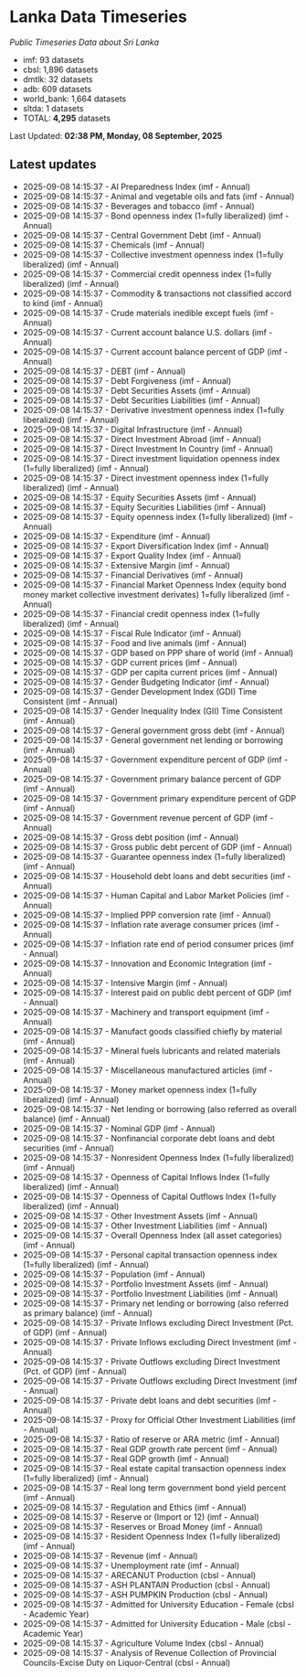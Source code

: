 # Lanka Data Timeseries
*Public Timeseries Data about Sri Lanka*

* imf: 93 datasets
* cbsl: 1,896 datasets
* dmtlk: 32 datasets
* adb: 609 datasets
* world_bank: 1,664 datasets
* sltda: 1 datasets
* TOTAL: **4,295** datasets

Last Updated: **02:38 PM, Monday, 08 September, 2025**

## Latest updates

* 2025-09-08 14:15:37 - AI Preparedness Index (imf - Annual)
* 2025-09-08 14:15:37 - Animal and vegetable oils and fats (imf - Annual)
* 2025-09-08 14:15:37 - Beverages and tobacco (imf - Annual)
* 2025-09-08 14:15:37 - Bond openness index (1=fully liberalized) (imf - Annual)
* 2025-09-08 14:15:37 - Central Government Debt (imf - Annual)
* 2025-09-08 14:15:37 - Chemicals (imf - Annual)
* 2025-09-08 14:15:37 - Collective investment openness index (1=fully liberalized) (imf - Annual)
* 2025-09-08 14:15:37 - Commercial credit openness index (1=fully liberalized) (imf - Annual)
* 2025-09-08 14:15:37 - Commodity & transactions not classified accord to kind (imf - Annual)
* 2025-09-08 14:15:37 - Crude materials inedible except fuels (imf - Annual)
* 2025-09-08 14:15:37 - Current account balance U.S. dollars (imf - Annual)
* 2025-09-08 14:15:37 - Current account balance percent of GDP (imf - Annual)
* 2025-09-08 14:15:37 - DEBT (imf - Annual)
* 2025-09-08 14:15:37 - Debt Forgiveness (imf - Annual)
* 2025-09-08 14:15:37 - Debt Securities Assets (imf - Annual)
* 2025-09-08 14:15:37 - Debt Securities Liabilities (imf - Annual)
* 2025-09-08 14:15:37 - Derivative investment openness index (1=fully liberalized) (imf - Annual)
* 2025-09-08 14:15:37 - Digital Infrastructure (imf - Annual)
* 2025-09-08 14:15:37 - Direct Investment Abroad (imf - Annual)
* 2025-09-08 14:15:37 - Direct Investment In Country (imf - Annual)
* 2025-09-08 14:15:37 - Direct investment liquidation openness index (1=fully liberalized) (imf - Annual)
* 2025-09-08 14:15:37 - Direct investment openness index (1=fully liberalized) (imf - Annual)
* 2025-09-08 14:15:37 - Equity Securities Assets (imf - Annual)
* 2025-09-08 14:15:37 - Equity Securities Liabilities (imf - Annual)
* 2025-09-08 14:15:37 - Equity openness index (1=fully liberalized) (imf - Annual)
* 2025-09-08 14:15:37 - Expenditure (imf - Annual)
* 2025-09-08 14:15:37 - Export Diversification Index (imf - Annual)
* 2025-09-08 14:15:37 - Export Quality Index (imf - Annual)
* 2025-09-08 14:15:37 - Extensive Margin (imf - Annual)
* 2025-09-08 14:15:37 - Financial Derivatives (imf - Annual)
* 2025-09-08 14:15:37 - Financial Market Openness Index (equity bond money market collective investment derivates) 1=fully liberalized (imf - Annual)
* 2025-09-08 14:15:37 - Financial credit openness index (1=fully liberalized) (imf - Annual)
* 2025-09-08 14:15:37 - Fiscal Rule Indicator (imf - Annual)
* 2025-09-08 14:15:37 - Food and live animals (imf - Annual)
* 2025-09-08 14:15:37 - GDP based on PPP share of world (imf - Annual)
* 2025-09-08 14:15:37 - GDP current prices (imf - Annual)
* 2025-09-08 14:15:37 - GDP per capita current prices (imf - Annual)
* 2025-09-08 14:15:37 - Gender Budgeting Indicator (imf - Annual)
* 2025-09-08 14:15:37 - Gender Development Index (GDI) Time Consistent (imf - Annual)
* 2025-09-08 14:15:37 - Gender Inequality Index (GII) Time Consistent (imf - Annual)
* 2025-09-08 14:15:37 - General government gross debt (imf - Annual)
* 2025-09-08 14:15:37 - General government net lending or borrowing (imf - Annual)
* 2025-09-08 14:15:37 - Government expenditure percent of GDP (imf - Annual)
* 2025-09-08 14:15:37 - Government primary balance percent of GDP (imf - Annual)
* 2025-09-08 14:15:37 - Government primary expenditure percent of GDP (imf - Annual)
* 2025-09-08 14:15:37 - Government revenue percent of GDP (imf - Annual)
* 2025-09-08 14:15:37 - Gross debt position (imf - Annual)
* 2025-09-08 14:15:37 - Gross public debt percent of GDP (imf - Annual)
* 2025-09-08 14:15:37 - Guarantee openness index (1=fully liberalized) (imf - Annual)
* 2025-09-08 14:15:37 - Household debt loans and debt securities (imf - Annual)
* 2025-09-08 14:15:37 - Human Capital and Labor Market Policies (imf - Annual)
* 2025-09-08 14:15:37 - Implied PPP conversion rate (imf - Annual)
* 2025-09-08 14:15:37 - Inflation rate average consumer prices (imf - Annual)
* 2025-09-08 14:15:37 - Inflation rate end of period consumer prices (imf - Annual)
* 2025-09-08 14:15:37 - Innovation and Economic Integration (imf - Annual)
* 2025-09-08 14:15:37 - Intensive Margin (imf - Annual)
* 2025-09-08 14:15:37 - Interest paid on public debt percent of GDP (imf - Annual)
* 2025-09-08 14:15:37 - Machinery and transport equipment (imf - Annual)
* 2025-09-08 14:15:37 - Manufact goods classified chiefly by material (imf - Annual)
* 2025-09-08 14:15:37 - Mineral fuels lubricants and related materials (imf - Annual)
* 2025-09-08 14:15:37 - Miscellaneous manufactured articles (imf - Annual)
* 2025-09-08 14:15:37 - Money market openness index (1=fully liberalized) (imf - Annual)
* 2025-09-08 14:15:37 - Net lending or borrowing (also referred as overall balance) (imf - Annual)
* 2025-09-08 14:15:37 - Nominal GDP (imf - Annual)
* 2025-09-08 14:15:37 - Nonfinancial corporate debt loans and debt securities (imf - Annual)
* 2025-09-08 14:15:37 - Nonresident Openness Index (1=fully liberalized) (imf - Annual)
* 2025-09-08 14:15:37 - Openness of Capital Inflows Index (1=fully liberalized) (imf - Annual)
* 2025-09-08 14:15:37 - Openness of Capital Outflows Index (1=fully liberalized) (imf - Annual)
* 2025-09-08 14:15:37 - Other Investment Assets (imf - Annual)
* 2025-09-08 14:15:37 - Other Investment Liabilities (imf - Annual)
* 2025-09-08 14:15:37 - Overall Openness Index (all asset categories) (imf - Annual)
* 2025-09-08 14:15:37 - Personal capital transaction openness index (1=fully liberalized) (imf - Annual)
* 2025-09-08 14:15:37 - Population (imf - Annual)
* 2025-09-08 14:15:37 - Portfolio Investment Assets (imf - Annual)
* 2025-09-08 14:15:37 - Portfolio Investment Liabilities (imf - Annual)
* 2025-09-08 14:15:37 - Primary net lending or borrowing (also referred as primary balance) (imf - Annual)
* 2025-09-08 14:15:37 - Private Inflows excluding Direct Investment (Pct. of GDP) (imf - Annual)
* 2025-09-08 14:15:37 - Private Inflows excluding Direct Investment (imf - Annual)
* 2025-09-08 14:15:37 - Private Outflows excluding Direct Investment (Pct. of GDP) (imf - Annual)
* 2025-09-08 14:15:37 - Private Outflows excluding Direct Investment (imf - Annual)
* 2025-09-08 14:15:37 - Private debt loans and debt securities (imf - Annual)
* 2025-09-08 14:15:37 - Proxy for Official Other Investment Liabilities (imf - Annual)
* 2025-09-08 14:15:37 - Ratio of reserve or ARA metric (imf - Annual)
* 2025-09-08 14:15:37 - Real GDP growth rate percent (imf - Annual)
* 2025-09-08 14:15:37 - Real GDP growth (imf - Annual)
* 2025-09-08 14:15:37 - Real estate capital transaction openness index (1=fully liberalized) (imf - Annual)
* 2025-09-08 14:15:37 - Real long term government bond yield percent (imf - Annual)
* 2025-09-08 14:15:37 - Regulation and Ethics (imf - Annual)
* 2025-09-08 14:15:37 - Reserve or (Import or 12) (imf - Annual)
* 2025-09-08 14:15:37 - Reserves or Broad Money (imf - Annual)
* 2025-09-08 14:15:37 - Resident Openness Index (1=fully liberalized) (imf - Annual)
* 2025-09-08 14:15:37 - Revenue (imf - Annual)
* 2025-09-08 14:15:37 - Unemployment rate (imf - Annual)
* 2025-09-08 14:15:37 - ARECANUT Production (cbsl - Annual)
* 2025-09-08 14:15:37 - ASH PLANTAIN Production (cbsl - Annual)
* 2025-09-08 14:15:37 - ASH PUMPKIN Production (cbsl - Annual)
* 2025-09-08 14:15:37 - Admitted for University Education - Female (cbsl - Academic Year)
* 2025-09-08 14:15:37 - Admitted for University Education - Male (cbsl - Academic Year)
* 2025-09-08 14:15:37 - Agriculture Volume Index (cbsl - Annual)
* 2025-09-08 14:15:37 - Analysis of Revenue Collection of Provincial Councils-Excise Duty on Liquor-Central (cbsl - Annual)
